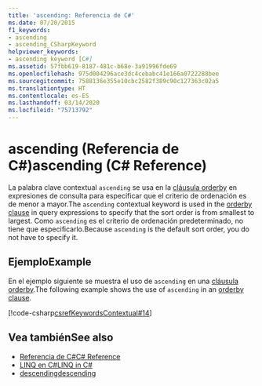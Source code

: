 ```yaml
---
title: 'ascending: Referencia de C#'
ms.date: 07/20/2015
f1_keywords:
- ascending
- ascending_CSharpKeyword
helpviewer_keywords:
- ascending keyword [C#]
ms.assetid: 57fbb619-8187-481c-b68e-3a91996fde69
ms.openlocfilehash: 975d004296ace3dc4cebabc41e166a0722288bee
ms.sourcegitcommit: 7588136e355e10cbc2582f389c90c127363c02a5
ms.translationtype: HT
ms.contentlocale: es-ES
ms.lasthandoff: 03/14/2020
ms.locfileid: "75713792"
---
```

# <a name="ascending-c-reference"></a><span data-ttu-id="9ef24-102">ascending (Referencia de C#)</span><span class="sxs-lookup"><span data-stu-id="9ef24-102">ascending (C# Reference)</span></span>
<span data-ttu-id="9ef24-103">La palabra clave contextual `ascending` se usa en la [cláusula orderby](./orderby-clause.md) en expresiones de consulta para especificar que el criterio de ordenación es de menor a mayor.</span><span class="sxs-lookup"><span data-stu-id="9ef24-103">The `ascending` contextual keyword is used in the [orderby clause](./orderby-clause.md) in query expressions to specify that the sort order is from smallest to largest.</span></span> <span data-ttu-id="9ef24-104">Como `ascending` es el criterio de ordenación predeterminado, no tiene que especificarlo.</span><span class="sxs-lookup"><span data-stu-id="9ef24-104">Because `ascending` is the default sort order, you do not have to specify it.</span></span>  
  
## <a name="example"></a><span data-ttu-id="9ef24-105">Ejemplo</span><span class="sxs-lookup"><span data-stu-id="9ef24-105">Example</span></span>  
 <span data-ttu-id="9ef24-106">En el ejemplo siguiente se muestra el uso de `ascending` en una [cláusula orderby](./orderby-clause.md).</span><span class="sxs-lookup"><span data-stu-id="9ef24-106">The following example shows the use of `ascending` in an [orderby clause](./orderby-clause.md).</span></span>  
  
[!code-csharp[csrefKeywordsContextual#14](~/samples/snippets/csharp/VS_Snippets_VBCSharp/csrefKeywordsContextual/CS/csrefKeywordsContextual.cs#14)]
  
## <a name="see-also"></a><span data-ttu-id="9ef24-107">Vea también</span><span class="sxs-lookup"><span data-stu-id="9ef24-107">See also</span></span>

- [<span data-ttu-id="9ef24-108">Referencia de C#</span><span class="sxs-lookup"><span data-stu-id="9ef24-108">C# Reference</span></span>](../index.md)
- [<span data-ttu-id="9ef24-109">LINQ en C#</span><span class="sxs-lookup"><span data-stu-id="9ef24-109">LINQ in C#</span></span>](../../linq/index.md)
- [<span data-ttu-id="9ef24-110">descending</span><span class="sxs-lookup"><span data-stu-id="9ef24-110">descending</span></span>](./descending.md)

